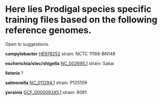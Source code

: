 # Here lies Prodigal species specific training files based on the following reference genomes. 
Open to suggestions.

**campylobacter**
[HE978252](https://www.ncbi.nlm.nih.gov/nuccore/HE978252)
strain: NCTC 11168-BN148 

**escherichia/stec/shigella**
[NC_002695.1](https://www.ncbi.nlm.nih.gov/nuccore/NC_002695.1)
strain: Sakai

**listeria**
?

**salmonella**
[NC_011294.1](https://www.ncbi.nlm.nih.gov/nuccore/NC_011294.1)
strain: P125109

**yersinia**
[GCF_000009345.1](https://www.ncbi.nlm.nih.gov/nuccore/NC_008800.1)
strain: 8081
